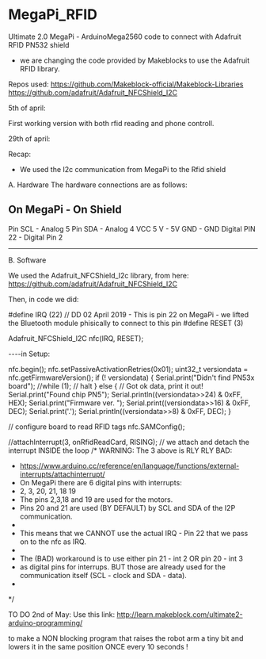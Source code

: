 # MegaPi_RFID
Ultimate 2.0 MegaPi - ArduinoMega2560 code to connect with Adafruit RFID PN532 shield


- we are changing the code provided by Makeblocks to use the Adafruit RFID library.


Repos used: 
https://github.com/Makeblock-official/Makeblock-Libraries 
https://github.com/adafruit/Adafruit_NFCShield_I2C


5th of april:

First working version with both rfid reading and phone controll.


29th of april:

Recap:

- We used the I2c communication from MegaPi to the Rfid shield

A. Hardware
The hardware connections are as follows:

On MegaPi                       - On Shield
-------------------------------------------
Pin SCL				- Analog 5
Pin SDA				- Analog 4
VCC 5 V				- 5V
GND				- GND
Digital PIN 22			- Digital Pin 2

---------------------------------------------------


B. Software

We used the Adafruit_NFCShield_I2c library, from here:
	https://github.com/adafruit/Adafruit_NFCShield_I2C 


Then, in code we did:

#define IRQ   (22) // DD 02 April 2019 - This is pin 22 on MegaPi - we lifted the Bluetooth module phisically to connect to this pin 
#define RESET (3)


Adafruit_NFCShield_I2C nfc(IRQ, RESET);

----in Setup:


  nfc.begin();
  nfc.setPassiveActivationRetries(0x01);
  uint32_t versiondata = nfc.getFirmwareVersion();
  if (! versiondata) {
    Serial.print("Didn't find PN53x board");
    //while (1); // halt
  }
  else
  {
  // Got ok data, print it out!
    Serial.print("Found chip PN5"); Serial.println((versiondata>>24) & 0xFF, HEX); 
    Serial.print("Firmware ver. "); Serial.print((versiondata>>16) & 0xFF, DEC); 
    Serial.print('.'); Serial.println((versiondata>>8) & 0xFF, DEC);
  }
    
  // configure board to read RFID tags
  nfc.SAMConfig();

  //attachInterrupt(3, onRfidReadCard, RISING); // we attach and detach the interrupt INSIDE the loop
  /* 
	WARNING:
	The 3 above is RLY RLY BAD:
   *  https://www.arduino.cc/reference/en/language/functions/external-interrupts/attachinterrupt/
   *  On MegaPi there are 6 digital pins with interrupts:
   *  2, 3, 20, 21, 18 19
   *  The pins 2,3,18 and 19 are used for the motors.
   *  Pins 20 and 21 are used (BY DEFAULT) by SCL and SDA of the I2P communication.
   *  
   *  This means that we CANNOT use the actual IRQ - Pin 22 that we pass on to the nfc as IRQ.
   *  
   *  The (BAD) workaround is to use either pin 21 - int 2 OR pin 20 - int 3
   *  as digital pins for interrups. BUT those are already used for the communication itself (SCL - clock and SDA - data).
   *  
  */


TO DO 2nd of May:
Use this link: 
http://learn.makeblock.com/ultimate2-arduino-programming/ 

to make a NON blocking program that raises the robot arm a tiny bit and lowers it in the same position ONCE every 10 seconds !
